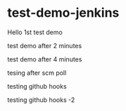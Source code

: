 # test-demo-jenkins

Hello 1st test demo

test demo after 2 minutes



test demo after 4 minutes


tesing after scm poll

testing github hooks

testing github hooks -2
